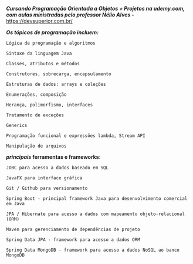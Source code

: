 ***Cursando Programação Orientada a Objetos + Projetos na udemy.com, com aulas ministradas pelo professor Nélio Alves -*** https://devsuperior.com.br/



 ***Os tópicos de programação incluem:***

`Lógica de programação e algoritmos`

`Sintaxe da linguagem Java`

`Classes, atributos e métodos`

`Construtores, sobrecarga, encapsulamento`

`Estruturas de dados: arrays e coleções`

`Enumerações, composição`

`Herança, polimorfismo, interfaces`

`Tratamento de exceções`

`Generics`

`Programação funcional e expressões lambda, Stream API`

`Manipulação de arquivos`



 ***principais* ferramentas e frameworks**:

`JDBC para acesso a dados baseado em SQL`

`JavaFX para interface gráfica`

`Git / Github para versionamento`

`Spring Boot - principal framework Java para desenvolvimento comercial em Java`

`JPA / Hibernate para acesso a dados com mapeamento objeto-relacional (ORM)`

`Maven para gerenciamento de dependências de projeto`

`Spring Data JPA - framework para acesso a dados ORM`

`Spring Data MongoDB - framework para acesso a dados NoSQL ao banco MongoDB`